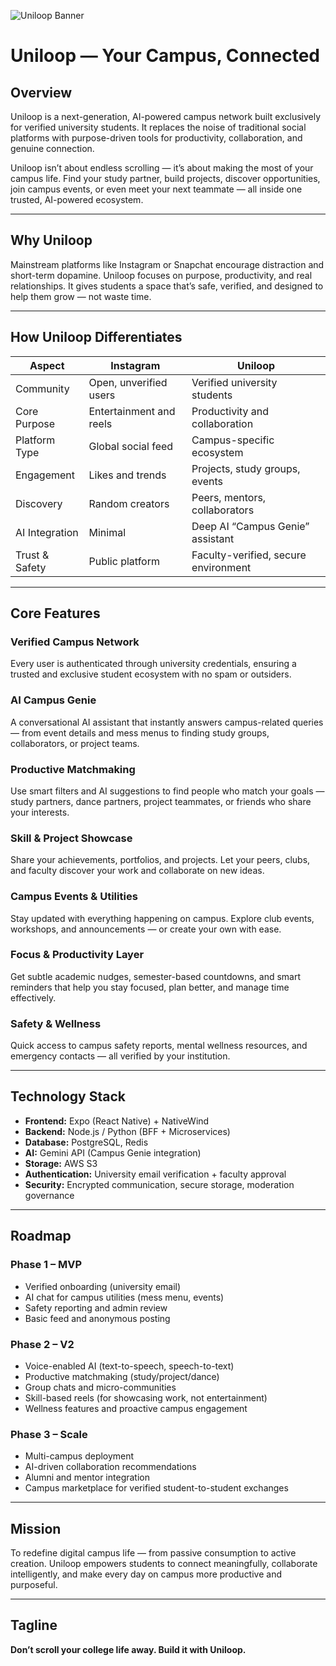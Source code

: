 ![Uniloop Banner](https://github.com/user-attachments/assets/715e9cbb-3479-4b06-b3fe-a8e42178d789)

# Uniloop — Your Campus, Connected

## Overview

Uniloop is a next-generation, AI-powered campus network built exclusively for verified university students.
It replaces the noise of traditional social platforms with purpose-driven tools for productivity, collaboration, and genuine connection.

Uniloop isn’t about endless scrolling — it’s about making the most of your campus life.
Find your study partner, build projects, discover opportunities, join campus events, or even meet your next teammate — all inside one trusted, AI-powered ecosystem.

---

## Why Uniloop

Mainstream platforms like Instagram or Snapchat encourage distraction and short-term dopamine.
Uniloop focuses on purpose, productivity, and real relationships. It gives students a space that’s safe, verified, and designed to help them grow — not waste time.

---

## How Uniloop Differentiates

| Aspect         | Instagram               | Uniloop                              |
| -------------- | ----------------------- | ------------------------------------ |
| Community      | Open, unverified users  | Verified university students         |
| Core Purpose   | Entertainment and reels | Productivity and collaboration       |
| Platform Type  | Global social feed      | Campus-specific ecosystem            |
| Engagement     | Likes and trends        | Projects, study groups, events       |
| Discovery      | Random creators         | Peers, mentors, collaborators        |
| AI Integration | Minimal                 | Deep AI “Campus Genie” assistant     |
| Trust & Safety | Public platform         | Faculty-verified, secure environment |

---

## Core Features

### Verified Campus Network

Every user is authenticated through university credentials, ensuring a trusted and exclusive student ecosystem with no spam or outsiders.

### AI Campus Genie

A conversational AI assistant that instantly answers campus-related queries — from event details and mess menus to finding study groups, collaborators, or project teams.

### Productive Matchmaking

Use smart filters and AI suggestions to find people who match your goals — study partners, dance partners, project teammates, or friends who share your interests.

### Skill & Project Showcase

Share your achievements, portfolios, and projects. Let your peers, clubs, and faculty discover your work and collaborate on new ideas.

### Campus Events & Utilities

Stay updated with everything happening on campus. Explore club events, workshops, and announcements — or create your own with ease.

### Focus & Productivity Layer

Get subtle academic nudges, semester-based countdowns, and smart reminders that help you stay focused, plan better, and manage time effectively.

### Safety & Wellness

Quick access to campus safety reports, mental wellness resources, and emergency contacts — all verified by your institution.

---

## Technology Stack

- **Frontend:** Expo (React Native) + NativeWind
- **Backend:** Node.js / Python (BFF + Microservices)
- **Database:** PostgreSQL, Redis
- **AI:** Gemini API (Campus Genie integration)
- **Storage:** AWS S3
- **Authentication:** University email verification + faculty approval
- **Security:** Encrypted communication, secure storage, moderation governance

---

## Roadmap

### Phase 1 – MVP

- Verified onboarding (university email)
- AI chat for campus utilities (mess menu, events)
- Safety reporting and admin review
- Basic feed and anonymous posting

### Phase 2 – V2

- Voice-enabled AI (text-to-speech, speech-to-text)
- Productive matchmaking (study/project/dance)
- Group chats and micro-communities
- Skill-based reels (for showcasing work, not entertainment)
- Wellness features and proactive campus engagement

### Phase 3 – Scale

- Multi-campus deployment
- AI-driven collaboration recommendations
- Alumni and mentor integration
- Campus marketplace for verified student-to-student exchanges

---

## Mission

To redefine digital campus life — from passive consumption to active creation.
Uniloop empowers students to connect meaningfully, collaborate intelligently, and make every day on campus more productive and purposeful.

---

## Tagline

**Don’t scroll your college life away. Build it with Uniloop.**

